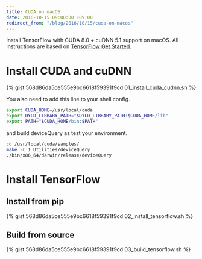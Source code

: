 ```yaml
---
title: CUDA on macOS
date: 2016-10-15 09:00:00 +09:00
redirect_from: "/blog/2016/10/15/cuda-on-macos"
---
```


Install TensorFlow with CUDA 8.0 + cuDNN 5.1 support on macOS.
All instructions are based on [TensorFlow Get Started](https://www.tensorflow.org/get_started/os_setup).

# Install CUDA and cuDNN

{% gist 568d86da5ce555e9bc6618f59391f9cd 01_install_cuda_cudnn.sh %}

You also need to add this line to your shell config.

```bash
export CUDA_HOME=/usr/local/cuda
export DYLD_LIBRARY_PATH="$DYLD_LIBRARY_PATH:$CUDA_HOME/lib"
export PATH="$CUDA_HOME/bin:$PATH"
```

and build deviceQuery as test your environment.

```bash
cd /usr/local/cuda/samples/
make -C 1_Utilities/deviceQuery
./bin/x86_64/darwin/release/deviceQuery
```

# Install TensorFlow

## Install from pip

{% gist 568d86da5ce555e9bc6618f59391f9cd 02_install_tensorflow.sh %}

## Build from source

{% gist 568d86da5ce555e9bc6618f59391f9cd 03_build_tensorflow.sh %}
